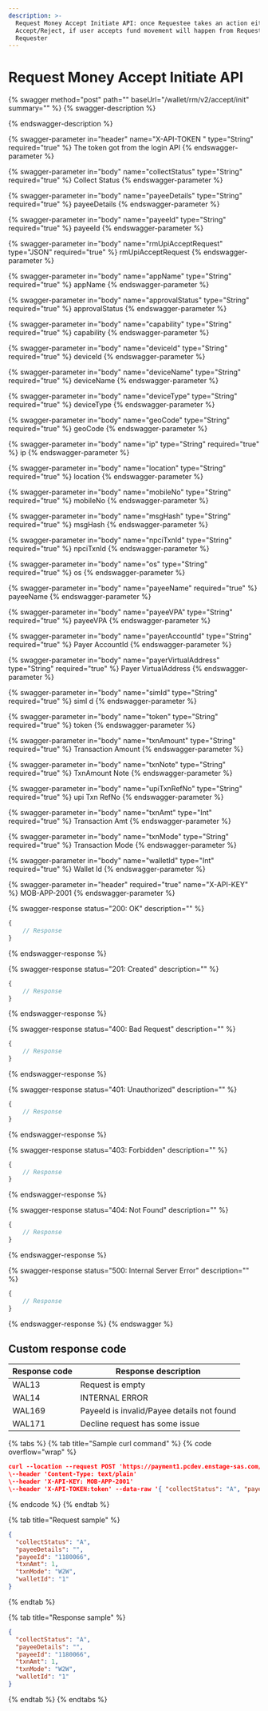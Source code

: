 ```yaml
---
description: >-
  Request Money Accept Initiate API: once Requestee takes an action either
  Accept/Reject, if user accepts fund movement will happen from Requestee to
  Requester
---
```


# Request Money Accept Initiate API

{% swagger method="post" path="" baseUrl="<domain>/wallet/rm/v2/accept/init" summary="" %}
{% swagger-description %}

{% endswagger-description %}

{% swagger-parameter in="header" name="X-API-TOKEN  " type="String" required="true" %}
The token got from the login API
{% endswagger-parameter %}

{% swagger-parameter in="body" name="collectStatus" type="String" required="true" %}
​Collect Status
{% endswagger-parameter %}

{% swagger-parameter in="body" name="payeeDetails" type="String" required="true" %}
payeeDetails
{% endswagger-parameter %}

{% swagger-parameter in="body" name="payeeId" type="String" required="true" %}
payeeId
{% endswagger-parameter %}

{% swagger-parameter in="body" name="rmUpiAcceptRequest" type="JSON" required="true" %}
rmUpiAcceptRequest
{% endswagger-parameter %}

{% swagger-parameter in="body" name="appName" type="String" required="true" %}
appName
{% endswagger-parameter %}

{% swagger-parameter in="body" name="approvalStatus" type="String" required="true" %}
approvalStatus
{% endswagger-parameter %}

{% swagger-parameter in="body" name="capability" type="String" required="true" %}
​capability
{% endswagger-parameter %}

{% swagger-parameter in="body" name="deviceId" type="String" required="true" %}
deviceId
{% endswagger-parameter %}

{% swagger-parameter in="body" name="deviceName" type="String" required="true" %}
deviceName
{% endswagger-parameter %}

{% swagger-parameter in="body" name="deviceType" type="String" required="true" %}
​deviceType
{% endswagger-parameter %}

{% swagger-parameter in="body" name="geoCode" type="String" required="true" %}
geoCode
{% endswagger-parameter %}

{% swagger-parameter in="body" name="ip" type="String" required="true" %}
ip
{% endswagger-parameter %}

{% swagger-parameter in="body" name="location" type="String" required="true" %}
location
{% endswagger-parameter %}

{% swagger-parameter in="body" name="mobileNo" type="String" required="true" %}
​mobileNo
{% endswagger-parameter %}

{% swagger-parameter in="body" name="msgHash" type="String" required="true" %}
msgHash
{% endswagger-parameter %}

{% swagger-parameter in="body" name="npciTxnId" type="String" required="true" %}
​npciTxnId
{% endswagger-parameter %}

{% swagger-parameter in="body" name="os" type="String" required="true" %}
os
{% endswagger-parameter %}

{% swagger-parameter in="body" name="payeeName" required="true" %}
​payeeName
{% endswagger-parameter %}

{% swagger-parameter in="body" name="payeeVPA" type="String" required="true" %}
​payeeVPA
{% endswagger-parameter %}

{% swagger-parameter in="body" name="payerAccountId" type="String" required="true" %}
​Payer AccountId
{% endswagger-parameter %}

{% swagger-parameter in="body" name="payerVirtualAddress" type="String" required="true" %}
​Payer VirtualAddress
{% endswagger-parameter %}

{% swagger-parameter in="body" name="simId" type="String" required="true" %}
simI d
{% endswagger-parameter %}

{% swagger-parameter in="body" name="token" type="String" required="true" %}
token
{% endswagger-parameter %}

{% swagger-parameter in="body" name="txnAmount" type="String" required="true" %}
Transaction Amount
{% endswagger-parameter %}

{% swagger-parameter in="body" name="txnNote" type="String" required="true" %}
TxnAmount Note
{% endswagger-parameter %}

{% swagger-parameter in="body" name="upiTxnRefNo" type="String" required="true" %}
upi Txn RefNo
{% endswagger-parameter %}

{% swagger-parameter in="body" name="txnAmt" type="Int" required="true" %}
Transaction Amt
{% endswagger-parameter %}

{% swagger-parameter in="body" name="txnMode" type="String" required="true" %}
Transaction Mode
{% endswagger-parameter %}

{% swagger-parameter in="body" name="walletId" type="Int" required="true" %}
Wallet Id
{% endswagger-parameter %}

{% swagger-parameter in="header" required="true" name="X-API-KEY" %}
MOB-APP-2001
{% endswagger-parameter %}

{% swagger-response status="200: OK" description="" %}
```javascript
{
    // Response
}
```
{% endswagger-response %}

{% swagger-response status="201: Created" description="" %}
```javascript
{
    // Response
}
```
{% endswagger-response %}

{% swagger-response status="400: Bad Request" description="" %}
```javascript
{
    // Response
}
```
{% endswagger-response %}

{% swagger-response status="401: Unauthorized" description="" %}
```javascript
{
    // Response
}
```
{% endswagger-response %}

{% swagger-response status="403: Forbidden" description="" %}
```javascript
{
    // Response
}
```
{% endswagger-response %}

{% swagger-response status="404: Not Found" description="" %}
```javascript
{
    // Response
}
```
{% endswagger-response %}

{% swagger-response status="500: Internal Server Error" description="" %}
```javascript
{
    // Response
}
```
{% endswagger-response %}
{% endswagger %}

## Custom response code

| Response code | Response description                       |
| ------------- | ------------------------------------------ |
| WAL13         | Request is empty                           |
| WAL14         | INTERNAL ERROR                             |
| WAL169        | PayeeId is invalid/Payee details not found |
| WAL171        | Decline request has some issue             |

{% tabs %}
{% tab title="Sample curl command" %}
{% code overflow="wrap" %}
```json
curl --location --request POST 'https://payment1.pcdev.enstage-sas.com/wallet/rm/v3/accept/init'
\--header 'Content-Type: text/plain'
\--header 'X-API-KEY: MOB-APP-2001'
\--header 'X-API-TOKEN:token' --data-raw '{ "collectStatus": "A", "payeeDetails": "", "payeeId": "1180066", "txnAmt": 1, "txnMode": "W2W", "walletId": "1" }'
```
{% endcode %}
{% endtab %}

{% tab title="Request sample" %}


```json
{
  "collectStatus": "A",
  "payeeDetails": "",
  "payeeId": "1180066",
  "txnAmt": 1,
  "txnMode": "W2W",
  "walletId": "1"
}
```
{% endtab %}

{% tab title="Response sample" %}
```json
{
  "collectStatus": "A",
  "payeeDetails": "",
  "payeeId": "1180066",
  "txnAmt": 1,
  "txnMode": "W2W",
  "walletId": "1"
}
```
{% endtab %}
{% endtabs %}
